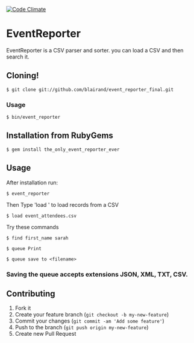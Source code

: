 [![Code Climate](https://codeclimate.com/github/blairand/event_reporter_final.png)](https://codeclimate.com/github/blairand/event_reporter_final)

# EventReporter

EventReporter is a CSV parser and sorter. you can load a CSV and then search it. 

## Cloning!

    $ git clone git://github.com/blairand/event_reporter_final.git
    

### Usage

    $ bin/event_reporter

## Installation from RubyGems

    $ gem install the_only_event_reporter_ever

## Usage

After installation run:
    
    $ event_reporter

Then Type 'load <filename>' to load records from a CSV

    $ load event_attendees.csv

Try these commands

    $ find first_name sarah

    $ queue Print

    $ queue save to <filename> 

### Saving the queue accepts extensions JSON, XML, TXT, CSV.

## Contributing

1. Fork it
2. Create your feature branch (`git checkout -b my-new-feature`)
3. Commit your changes (`git commit -am 'Add some feature'`)
4. Push to the branch (`git push origin my-new-feature`)
5. Create new Pull Request
